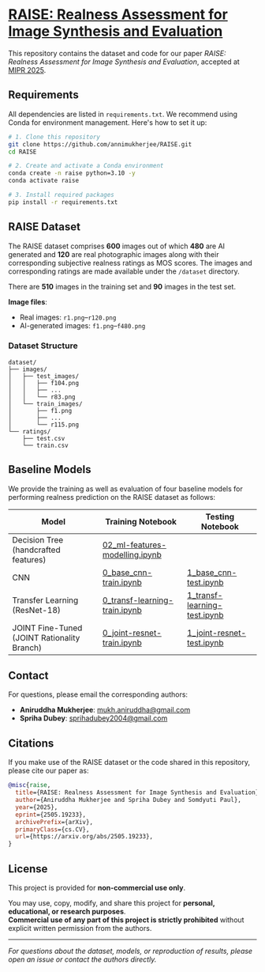 # [RAISE: Realness Assessment for Image Synthesis and Evaluation](https://arxiv.org/pdf/2505.19233)  

This repository contains the dataset and code for our paper _RAISE: Realness Assessment for Image Synthesis and Evaluation_, accepted at [MIPR 2025](https://sites.google.com/view/mipr-2025/ieee-mipr).

## Requirements

All dependencies are listed in `requirements.txt`. We recommend using Conda for environment management. Here's how to set it up:


```bash
# 1. Clone this repository
git clone https://github.com/annimukherjee/RAISE.git
cd RAISE

# 2. Create and activate a Conda environment
conda create -n raise python=3.10 -y
conda activate raise

# 3. Install required packages
pip install -r requirements.txt
```

## RAISE Dataset
The RAISE dataset comprises **600** images out of which **480** are AI generated and **120** are real photographic images along with their corresponding subjective realness ratings as MOS scores. The images and corresponding ratings are made available under the `/dataset` directory. 

There are **510** images in the training set and **90** images in the test set.

  **Image files**:
* Real images: `r1.png`–`r120.png`
* AI-generated images: `f1.png`–`f480.png`


### Dataset Structure

```
dataset/
├── images/
│   ├── test_images/
│   │   ├── f104.png
│   │   ├── ...
│   │   └── r83.png
│   └── train_images/
│       ├── f1.png
│       ├── ...
│       └── r115.png
└── ratings/
    ├── test.csv
    └── train.csv
```

## Baseline Models

We provide the training as well as evaluation of four baseline models for performing realness prediction on the RAISE dataset as follows:


| Model                                           | Training Notebook                                                                     | Testing Notebook                                                                  |
| ----------------------------------------------- | ------------------------------------------------------------------------------------- | --------------------------------------------------------------------------------- |
| Decision Tree (handcrafted features)            | [02\_ml-features-modelling.ipynb](models/00_ml-models/02_ml-features-modelling.ipynb) |                                                                                   |
| CNN                              | [0\_base\_cnn-train.ipynb](models/01_CNN/0_base_cnn-train.ipynb)                      | [1\_base\_cnn-test.ipynb](models/01_CNN/1_base_cnn-test.ipynb)                    |
| Transfer Learning (ResNet-18)                   | [0\_transf-learning-train.ipynb](models/02_ResNet-18/0_transf-learning-train.ipynb)   | [1\_transf-learning-test.ipynb](models/02_ResNet-18/1_transf-learning-test.ipynb) |
| JOINT Fine-Tuned (JOINT Rationality Branch) | [0\_joint-resnet-train.ipynb](models/04_Joint-ResNet/0_joint-resnet-train.ipynb)      | [1\_joint-resnet-test.ipynb](models/04_Joint-ResNet/1_joint-resnet-test.ipynb)    |






## Contact
For questions, please email the corresponding authors:
* **Aniruddha Mukherjee**: [mukh.aniruddha@gmail.com](mailto:mukh.aniruddha@gmail.com)
* **Spriha Dubey**: [sprihadubey2004@gmail.com](mailto:sprihadubey2004@gmail.com)

## Citations

If you make use of the RAISE dataset or the code shared in this repository, please cite our paper as:

```bibtex
@misc{raise,
  title={RAISE: Realness Assessment for Image Synthesis and Evaluation},
  author={Aniruddha Mukherjee and Spriha Dubey and Somdyuti Paul},
  year={2025},
  eprint={2505.19233},
  archivePrefix={arXiv},
  primaryClass={cs.CV},
  url={https://arxiv.org/abs/2505.19233},
}
```

## License

This project is provided for **non-commercial use only**.

You may use, copy, modify, and share this project for **personal, educational, or research purposes**.  
**Commercial use of any part of this project is strictly prohibited** without explicit written permission from the authors.

---

*For questions about the dataset, models, or reproduction of results, please open an issue or contact the authors directly.*
